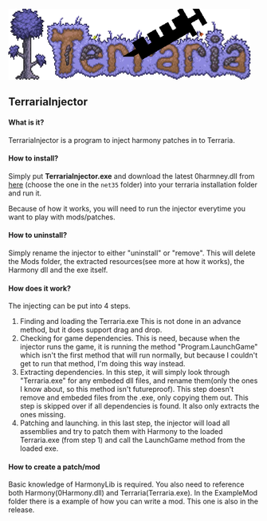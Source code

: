 ![alt text](https://github.com/ConfuzzedCat/TerrariaInjector/blob/master/TerrariaInjector_Long.png?raw=true)
## TerrariaInjector
#### What is it?
TerrariaInjector is a program to inject harmony patches in to Terraria.

#### How to install?
Simply put **TerrariaInjector.exe** and download the latest 0harmney.dll from [here](https://github.com/pardeike/Harmony/releases/latest) (choose the one in the `net35` folder) into your terraria installation folder and run it. 

Because of how it works, you will need to run the injector everytime you want to play with mods/patches.

#### How to uninstall?
Simply rename the injector to either "uninstall" or "remove". This will delete the  Mods folder, the extracted resources(see more at how it works), the Harmony dll and the exe itself.

#### How does it work?
The injecting can be put into 4 steps.
1. Finding and loading the Terraria.exe
This is not done in an advance method, but it does support drag and drop. 
2. Checking for game dependencies.
   This is need, because when the injector runs the game, it is running the method "Program.LaunchGame" which isn't the first method that will run normally, but because I couldn't get to run that method, I'm doing this way instead.
3. Extracting dependencies.
In this step, it will simply look through "Terraria.exe" for any embeded dll files, and rename them(only the ones I know about, so this method isn't futureproof). This step doesn't remove and embeded files from the .exe, only copying them out. This step is skipped over if all dependencies is found. It also only extracts the ones missing.
4. Patching and launching.
   in this last step, the injector will load all assemblies and try to patch them with Harmony to the loaded Terraria.exe (from step 1) and call the LaunchGame method from the loaded exe.

#### How to create a patch/mod
Basic knowledge of HarmonyLib is required. You also need to reference both Harmony(0Harmony.dll) and Terraria(Terraria.exe). In the ExampleMod folder there is a example of how you can write a mod. This one is also in the release.